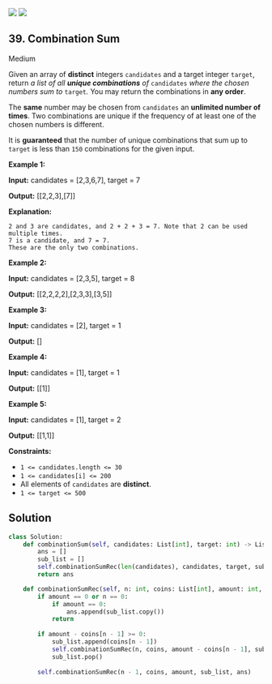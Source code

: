 [![](https://img.shields.io/github/stars/LeetCode-in-Python/LeetCode-in-Python?label=Stars&style=flat-square)](https://github.com/LeetCode-in-Python/LeetCode-in-Python)
[![](https://img.shields.io/github/forks/LeetCode-in-Python/LeetCode-in-Python?label=Fork%20me%20on%20GitHub%20&style=flat-square)](https://github.com/LeetCode-in-Python/LeetCode-in-Python/fork)

## 39\. Combination Sum

Medium

Given an array of **distinct** integers `candidates` and a target integer `target`, return _a list of all **unique combinations** of_ `candidates` _where the chosen numbers sum to_ `target`_._ You may return the combinations in **any order**.

The **same** number may be chosen from `candidates` an **unlimited number of times**. Two combinations are unique if the frequency of at least one of the chosen numbers is different.

It is **guaranteed** that the number of unique combinations that sum up to `target` is less than `150` combinations for the given input.

**Example 1:**

**Input:** candidates = [2,3,6,7], target = 7

**Output:** [[2,2,3],[7]]

**Explanation:**

    2 and 3 are candidates, and 2 + 2 + 3 = 7. Note that 2 can be used multiple times.
    7 is a candidate, and 7 = 7.
    These are the only two combinations. 

**Example 2:**

**Input:** candidates = [2,3,5], target = 8

**Output:** [[2,2,2,2],[2,3,3],[3,5]] 

**Example 3:**

**Input:** candidates = [2], target = 1

**Output:** [] 

**Example 4:**

**Input:** candidates = [1], target = 1

**Output:** [[1]] 

**Example 5:**

**Input:** candidates = [1], target = 2

**Output:** [[1,1]] 

**Constraints:**

*   `1 <= candidates.length <= 30`
*   `1 <= candidates[i] <= 200`
*   All elements of `candidates` are **distinct**.
*   `1 <= target <= 500`

## Solution

```python
class Solution:
    def combinationSum(self, candidates: List[int], target: int) -> List[List[int]]:
        ans = []
        sub_list = []
        self.combinationSumRec(len(candidates), candidates, target, sub_list, ans)
        return ans

    def combinationSumRec(self, n: int, coins: List[int], amount: int, sub_list: List[int], ans: List[List[int]]):
        if amount == 0 or n == 0:
            if amount == 0:
                ans.append(sub_list.copy())
            return
        
        if amount - coins[n - 1] >= 0:
            sub_list.append(coins[n - 1])
            self.combinationSumRec(n, coins, amount - coins[n - 1], sub_list, ans)
            sub_list.pop()
        
        self.combinationSumRec(n - 1, coins, amount, sub_list, ans)
```